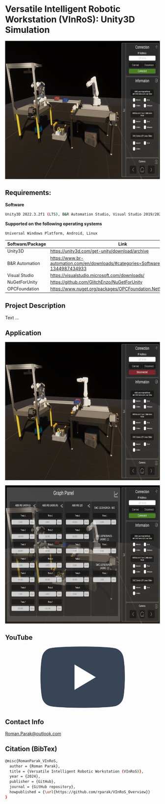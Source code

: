 # Versatile Intelligent Robotic Workstation (VInRoS): Unity3D Simulation

<p align="center">
<img src="https://github.com/rparak/VInRoS_Unity3D_Simulation/blob/main/images/Unity3D_DT_1.png" width="800" height="450">
</p>

## Requirements:

**Software**
```bash
Unity3D 2022.3.2f1 (LTS), B&R Automation Studio, Visual Studio 2019/2022
```

**Supported on the following operating systems**
```bash
Universal Windows Platform, Android, Linux
```

| Software/Package      | Link                                                                                  |
| --------------------- | ------------------------------------------------------------------------------------- |
| Unity3D               | https://unity3d.com/get-unity/download/archive                                        |
| B&R Automation        | https://www.br-automation.com/en/downloads/#categories=Software-1344987434933         |
| Visual Studio         | https://visualstudio.microsoft.com/downloads/                                         |
| NuGetForUnity         | https://github.com/GlitchEnzo/NuGetForUnity                                           |
| OPCFoundation         | https://www.nuget.org/packages/OPCFoundation.NetStandard.Opc.Ua/                      |

## Project Description

Text ...

## Application

<p align="center">
<img src="https://github.com/rparak/VInRoS_Unity3D_Simulation/blob/main/images/Unity3D_DT_2_a.png" width="800" height="450">
</p>

<p align="center">
<img src="https://github.com/rparak/VInRoS_Unity3D_Simulation/blob/main/images/Unity3D_DT_2_b.png" width="800" height="450">
</p>

## YouTube

<p align="center">
  <a href="https://www.youtube.com/watch?v=7On3BkXgfiw">
    <img src=https://github.com/rparak/PyBullet_Template_Industrial_Robotics/blob/main/images/YouTube.png width="275" height="200">
  </a>
</p>

## Contact Info
Roman.Parak@outlook.com

## Citation (BibTex)
```bash
@misc{RomanParak_VInRoS,
  author = {Roman Parak},
  title = {Versatile Intelligent Robotic Workstation (VInRoS)},
  year = {2024},
  publisher = {GitHub},
  journal = {GitHub repository},
  howpublished = {\url{https://github.com/rparak/VInRoS_Overview}}
}
